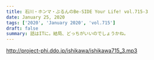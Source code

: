 ```yaml
---
title: 石川・ホンマ・ぶるんのBe-SIDE Your Life! vol.715-3
date: January 25, 2020
tags: ['2020', 'January 2020', 'vol.715']
draft: false
summary: 話はITに。結局、どっちがいいのでしょうかね。
---
```


http://project-phi.ddo.jp/ishikawa/ishikawa715_3.mp3
